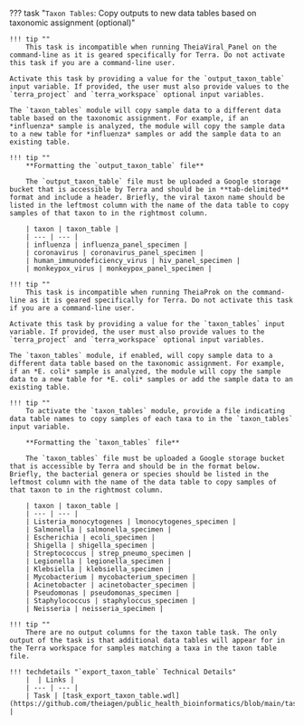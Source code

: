 ??? task "`Taxon Tables`: Copy outputs to new data tables based on taxonomic assignment (optional)"

<!-- if: theiaviral_panel -->
    !!! tip ""
        This task is incompatible when running TheiaViral_Panel on the command-line as it is geared specifically for Terra. Do not activate this task if you are a command-line user.

    Activate this task by providing a value for the `output_taxon_table` input variable. If provided, the user must also provide values to the `terra_project` and `terra_workspace` optional input variables.

    The `taxon_tables` module will copy sample data to a different data table based on the taxonomic assignment. For example, if an *influenza* sample is analyzed, the module will copy the sample data to a new table for *influenza* samples or add the sample data to an existing table. 

    !!! tip ""
        **Formatting the `output_taxon_table` file**
        
        The `output_taxon_table` file must be uploaded a Google storage bucket that is accessible by Terra and should be in **tab-delimited** format and include a header. Briefly, the viral taxon name should be listed in the leftmost column with the name of the data table to copy samples of that taxon to in the rightmost column. 
    
        | taxon | taxon_table |
        | --- | --- |
        | influenza | influenza_panel_specimen |
        | coronavirus | coronavirus_panel_specimen |
        | human_immunodeficiency_virus | hiv_panel_specimen |
        | monkeypox_virus | monkeypox_panel_specimen |

<!-- endif -->
<!-- if: theiaprok -->
    !!! tip ""
        This task is incompatible when running TheiaProk on the command-line as it is geared specifically for Terra. Do not activate this task if you are a command-line user.

    Activate this task by providing a value for the `taxon_tables` input variable. If provided, the user must also provide values to the `terra_project` and `terra_workspace` optional input variables.

    The `taxon_tables` module, if enabled, will copy sample data to a different data table based on the taxonomic assignment. For example, if an *E. coli* sample is analyzed, the module will copy the sample data to a new table for *E. coli* samples or add the sample data to an existing table.

    !!! tip ""
        To activate the `taxon_tables` module, provide a file indicating data table names to copy samples of each taxa to in the `taxon_tables` input variable.
        
        **Formatting the `taxon_tables` file**
        
        The `taxon_tables` file must be uploaded a Google storage bucket that is accessible by Terra and should be in the format below. Briefly, the bacterial genera or species should be listed in the leftmost column with the name of the data table to copy samples of that taxon to in the rightmost column.
        
        | taxon | taxon_table |
        | --- | --- |
        | Listeria_monocytogenes | lmonocytogenes_specimen |
        | Salmonella | salmonella_specimen |
        | Escherichia | ecoli_specimen |
        | Shigella | shigella_specimen |
        | Streptococcus | strep_pneumo_specimen |
        | Legionella | legionella_specimen |
        | Klebsiella | klebsiella_specimen |
        | Mycobacterium | mycobacterium_specimen |
        | Acinetobacter | acinetobacter_specimen |
        | Pseudomonas | pseudomonas_specimen |
        | Staphylococcus | staphyloccus_specimen |
        | Neisseria | neisseria_specimen |

<!-- endif -->

    !!! tip ""
        There are no output columns for the taxon table task. The only output of the task is that additional data tables will appear for in the Terra workspace for samples matching a taxa in the taxon table file.

    !!! techdetails "`export_taxon_table` Technical Details"
        |  | Links |
        | --- | --- |
        | Task | [task_export_taxon_table.wdl](https://github.com/theiagen/public_health_bioinformatics/blob/main/tasks/utilities/data_export/task_export_taxon_table.wdl) |
